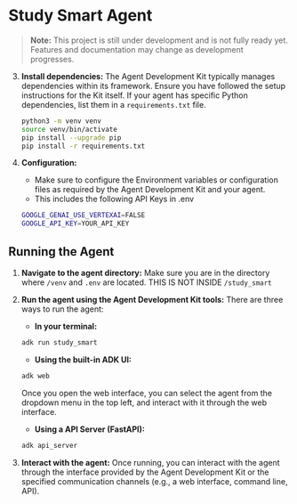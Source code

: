 # Study Smart Agent

> **Note:** This project is still under development and is not fully ready yet. Features and documentation may change as development progresses.

3.  **Install dependencies:**
    The Agent Development Kit typically manages dependencies within its framework. Ensure you have followed the setup instructions for the Kit itself. If your agent has specific Python dependencies, list them in a `requirements.txt` file.
    ```bash
    python3 -m venv venv
    source venv/bin/activate
    pip install --upgrade pip
    pip install -r requirements.txt
    ```

4.  **Configuration:**
    *   Make sure to configure the Environment variables or configuration files as required by the Agent Development Kit and your agent.
    *   This includes the following API Keys in .env
    ```bash
    GOOGLE_GENAI_USE_VERTEXAI=FALSE
    GOOGLE_API_KEY=YOUR_API_KEY
    ```

## Running the Agent

1.  **Navigate to the agent directory:**
    Make sure you are in the directory where ```/venv``` and ```.env``` are located. THIS IS NOT INSIDE ```/study_smart```

2.  **Run the agent using the Agent Development Kit tools:**
    There are three ways to run the agent:
    * **In your terminal:**
    ```bash
    adk run study_smart
    ```

    * **Using the built-in ADK UI:**
    ```bash
    adk web
    ```
    Once you open the web interface, you can select the agent from the dropdown menu in the top left, and interact with it through the web interface.

    * **Using a API Server (FastAPI):**
    ```bash
    adk api_server
    ```

3.  **Interact with the agent:**
    Once running, you can interact with the agent through the interface provided by the Agent Development Kit or the specified communication channels (e.g., a web interface, command line, API).
